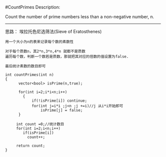#CountPrimes
Description:

Count the number of prime numbers less than a non-negative number, n.

---



思路：
埃拉托色尼选筛法(Sieve of Eratosthenes)


```
用一个大小为n的表来记录每个数的素数性

对于每个质数n，其2*n,3*n,4*n 就都不是质数
遍历每个数，判断一个数若是质数，那就把其对应的倍数的值设置为false.

最后统计素数的数目即可

int countPrimes(int n)
{
      vector<bool> isPrime(n,true);
        
      for(int i=2;i*i<n;i++)
        {
            if(!isPrime[i]) continue;
            for(int j=i*i ;j<n ;j +=i)//j 从i*i开始即可
                isPrime[j] = false;
      }
        
     int count =0;//统计数目
     for(int i=2;i<n;i++)
        if(isPrime[i])
          count++;
            
     return count;
}
```